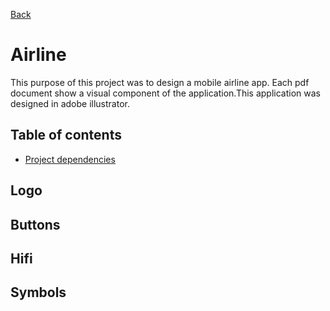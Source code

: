 [Back](https://github.com/seanedw1/Portfolio/tree/master/FrontEnd)

# Airline

This purpose of this project was to design a mobile airline app. Each pdf document show a visual component of the application.This application was designed in adobe illustrator.

## Table of contents

* [Project dependencies](#project-dependencies)

## Logo
## Buttons
## Hifi
## Symbols
